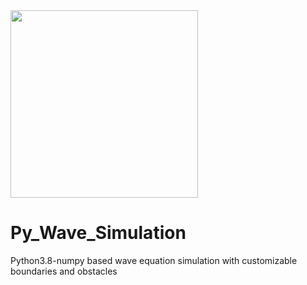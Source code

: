 <img src="https://user-images.githubusercontent.com/57775835/83323255-1cb1ce00-a266-11ea-8151-a96c38bb9d2b.PNG" width="300">

# Py_Wave_Simulation
Python3.8-numpy based wave equation simulation with customizable boundaries and obstacles
